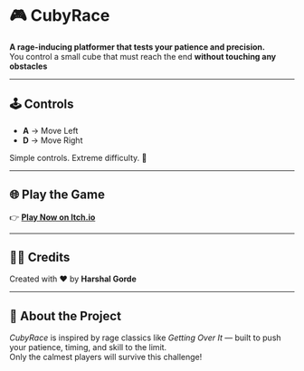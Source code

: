# 🎮 CubyRace

**A rage-inducing platformer that tests your patience and precision.**  
You control a small cube that must reach the end **without touching any obstacles**

---

## 🕹️ Controls
- **A** → Move Left  
- **D** → Move Right  

Simple controls. Extreme difficulty. 💢

---

## 🌐 Play the Game
👉 **[Play Now on Itch.io](https://spartadev-vedu.itch.io/)**

---

## 🧑‍💻 Credits
Created with ❤️ by **Harshal Gorde**

---

## 💬 About the Project
*CubyRace* is inspired by rage classics like *Getting Over It* — built to push your patience, timing, and skill to the limit.  
Only the calmest players will survive this challenge!
